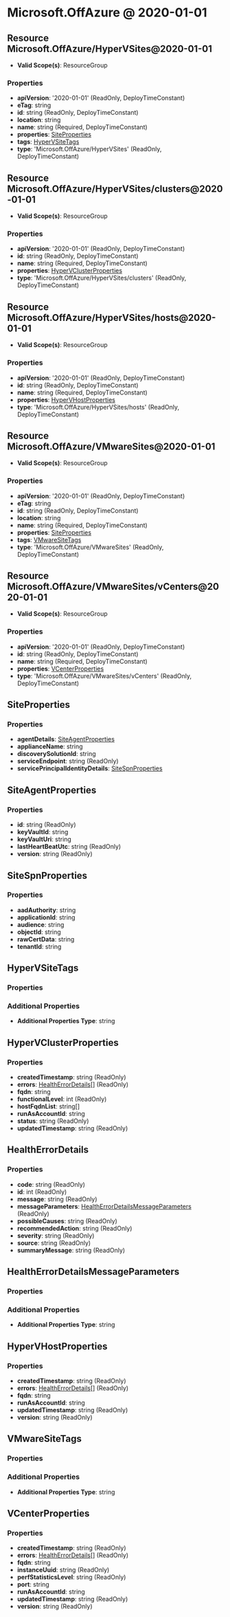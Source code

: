 # Microsoft.OffAzure @ 2020-01-01

## Resource Microsoft.OffAzure/HyperVSites@2020-01-01
* **Valid Scope(s)**: ResourceGroup
### Properties
* **apiVersion**: '2020-01-01' (ReadOnly, DeployTimeConstant)
* **eTag**: string
* **id**: string (ReadOnly, DeployTimeConstant)
* **location**: string
* **name**: string (Required, DeployTimeConstant)
* **properties**: [SiteProperties](#siteproperties)
* **tags**: [HyperVSiteTags](#hypervsitetags)
* **type**: 'Microsoft.OffAzure/HyperVSites' (ReadOnly, DeployTimeConstant)

## Resource Microsoft.OffAzure/HyperVSites/clusters@2020-01-01
* **Valid Scope(s)**: ResourceGroup
### Properties
* **apiVersion**: '2020-01-01' (ReadOnly, DeployTimeConstant)
* **id**: string (ReadOnly, DeployTimeConstant)
* **name**: string (Required, DeployTimeConstant)
* **properties**: [HyperVClusterProperties](#hypervclusterproperties)
* **type**: 'Microsoft.OffAzure/HyperVSites/clusters' (ReadOnly, DeployTimeConstant)

## Resource Microsoft.OffAzure/HyperVSites/hosts@2020-01-01
* **Valid Scope(s)**: ResourceGroup
### Properties
* **apiVersion**: '2020-01-01' (ReadOnly, DeployTimeConstant)
* **id**: string (ReadOnly, DeployTimeConstant)
* **name**: string (Required, DeployTimeConstant)
* **properties**: [HyperVHostProperties](#hypervhostproperties)
* **type**: 'Microsoft.OffAzure/HyperVSites/hosts' (ReadOnly, DeployTimeConstant)

## Resource Microsoft.OffAzure/VMwareSites@2020-01-01
* **Valid Scope(s)**: ResourceGroup
### Properties
* **apiVersion**: '2020-01-01' (ReadOnly, DeployTimeConstant)
* **eTag**: string
* **id**: string (ReadOnly, DeployTimeConstant)
* **location**: string
* **name**: string (Required, DeployTimeConstant)
* **properties**: [SiteProperties](#siteproperties)
* **tags**: [VMwareSiteTags](#vmwaresitetags)
* **type**: 'Microsoft.OffAzure/VMwareSites' (ReadOnly, DeployTimeConstant)

## Resource Microsoft.OffAzure/VMwareSites/vCenters@2020-01-01
* **Valid Scope(s)**: ResourceGroup
### Properties
* **apiVersion**: '2020-01-01' (ReadOnly, DeployTimeConstant)
* **id**: string (ReadOnly, DeployTimeConstant)
* **name**: string (Required, DeployTimeConstant)
* **properties**: [VCenterProperties](#vcenterproperties)
* **type**: 'Microsoft.OffAzure/VMwareSites/vCenters' (ReadOnly, DeployTimeConstant)

## SiteProperties
### Properties
* **agentDetails**: [SiteAgentProperties](#siteagentproperties)
* **applianceName**: string
* **discoverySolutionId**: string
* **serviceEndpoint**: string (ReadOnly)
* **servicePrincipalIdentityDetails**: [SiteSpnProperties](#sitespnproperties)

## SiteAgentProperties
### Properties
* **id**: string (ReadOnly)
* **keyVaultId**: string
* **keyVaultUri**: string
* **lastHeartBeatUtc**: string (ReadOnly)
* **version**: string (ReadOnly)

## SiteSpnProperties
### Properties
* **aadAuthority**: string
* **applicationId**: string
* **audience**: string
* **objectId**: string
* **rawCertData**: string
* **tenantId**: string

## HyperVSiteTags
### Properties
### Additional Properties
* **Additional Properties Type**: string

## HyperVClusterProperties
### Properties
* **createdTimestamp**: string (ReadOnly)
* **errors**: [HealthErrorDetails](#healtherrordetails)[] (ReadOnly)
* **fqdn**: string
* **functionalLevel**: int (ReadOnly)
* **hostFqdnList**: string[]
* **runAsAccountId**: string
* **status**: string (ReadOnly)
* **updatedTimestamp**: string (ReadOnly)

## HealthErrorDetails
### Properties
* **code**: string (ReadOnly)
* **id**: int (ReadOnly)
* **message**: string (ReadOnly)
* **messageParameters**: [HealthErrorDetailsMessageParameters](#healtherrordetailsmessageparameters) (ReadOnly)
* **possibleCauses**: string (ReadOnly)
* **recommendedAction**: string (ReadOnly)
* **severity**: string (ReadOnly)
* **source**: string (ReadOnly)
* **summaryMessage**: string (ReadOnly)

## HealthErrorDetailsMessageParameters
### Properties
### Additional Properties
* **Additional Properties Type**: string

## HyperVHostProperties
### Properties
* **createdTimestamp**: string (ReadOnly)
* **errors**: [HealthErrorDetails](#healtherrordetails)[] (ReadOnly)
* **fqdn**: string
* **runAsAccountId**: string
* **updatedTimestamp**: string (ReadOnly)
* **version**: string (ReadOnly)

## VMwareSiteTags
### Properties
### Additional Properties
* **Additional Properties Type**: string

## VCenterProperties
### Properties
* **createdTimestamp**: string (ReadOnly)
* **errors**: [HealthErrorDetails](#healtherrordetails)[] (ReadOnly)
* **fqdn**: string
* **instanceUuid**: string (ReadOnly)
* **perfStatisticsLevel**: string (ReadOnly)
* **port**: string
* **runAsAccountId**: string
* **updatedTimestamp**: string (ReadOnly)
* **version**: string (ReadOnly)

